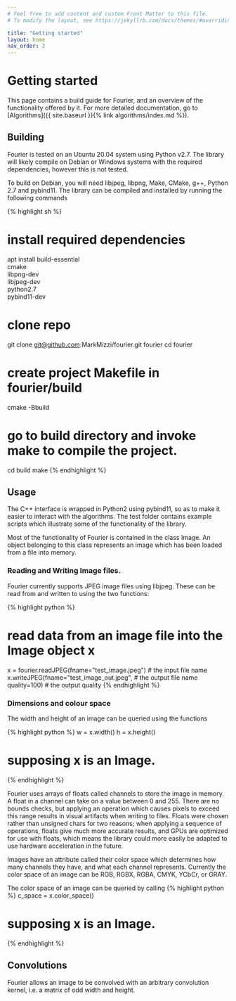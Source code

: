 ```yaml
---
# Feel free to add content and custom Front Matter to this file.
# To modify the layout, see https://jekyllrb.com/docs/themes/#overriding-theme-defaults

title: "Getting started"
layout: home
nav_order: 2
---
```


# Getting started

This page contains a build guide for Fourier, and an overview of the functionality offered by it. For more detailed documentation, go to [Algorithms]({{ site.baseurl }}{% link algorithms/index.md %}).

## Building

Fourier is tested on an Ubuntu 20.04 system using Python v2.7. The library will likely compile on Debian or Windows systems with the required dependencies, however this is not tested.

To build on Debian, you will need libjpeg, libpng, Make, CMake, g++, Python 2.7 and pybind11. The library can be compiled and installed by running the following commands

{% highlight sh %}
# install required dependencies
apt install build-essential \
            cmake \
            libpng-dev \
            libjpeg-dev \
            python2.7 \
            pybind11-dev
            
# clone repo
git clone git@github.com:MarkMizzi/fourier.git fourier
cd fourier
# create project Makefile in fourier/build
cmake -Bbuild
# go to build directory and invoke make to compile the project.
cd build 
make
{% endhighlight %}

## Usage

The C++ interface is wrapped in Python2 using pybind11, so as to make it easier to interact with the algorithms. The test folder contains example scripts which illustrate some of the functionality of the library. 

Most of the functionality of Fourier is contained in the class Image. An object belonging to this class represents an image which has been loaded from a file into memory.

### Reading and Writing Image files.

Fourier currently supports JPEG image files using libjpeg. These can be read from and written to using the two functions:

{% highlight python %}
# read data from an image file into the Image object x
x = fourier.readJPEG(fname="test_image.jpeg")    # the input file name
x.writeJPEG(fname="test_image_out.jpeg",         # the output file name
            quality=100)                         # the output quality
{% endhighlight %}

### Dimensions and colour space

The width and height of an image can be queried using the functions

{% highlight python %}
w = x.width()
h = x.height()
# supposing x is an Image.
{% endhighlight %}

Fourier uses arrays of floats called channels to store the image in memory. A float in a channel can take on a value between 0 and 255. There are no bounds checks, but applying an operation which causes pixels to exceed this range results in visual artifacts when writing to files. Floats were chosen rather than unsigned chars for two reasons; when applying a sequence of operations, floats give much more accurate results, and GPUs are optimized for use with floats, which means the library could more easily be adapted to use hardware acceleration in the future.

Images have an attribute called their color space which determines how many channels they have, and what each channel represents. Currently the color space of an image can be RGB, RGBX, RGBA, CMYK, YCbCr, or GRAY.

The color space of an image can be queried by calling
{% highlight python %}
c_space = x.color_space()
# supposing x is an Image.
{% endhighlight %}

## Convolutions

Fourier allows an image to be convolved with an arbitrary convolution kernel, i.e. a matrix of odd width and height. 
